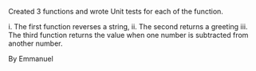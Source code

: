 Created 3 functions and wrote Unit tests for each of the function.

i.  The first function reverses a string, 
ii. The second returns a greeting 
iii.    The third function returns the value when one number is subtracted from another number.


By Emmanuel